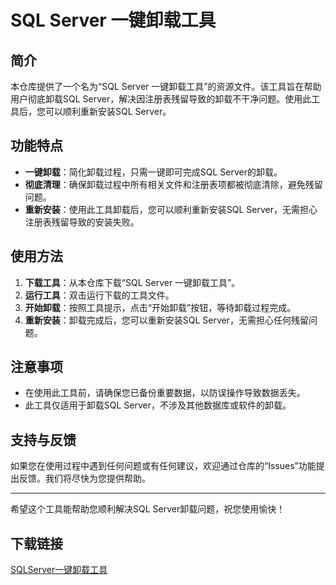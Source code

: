 # SQL Server 一键卸载工具

## 简介

本仓库提供了一个名为“SQL Server 一键卸载工具”的资源文件。该工具旨在帮助用户彻底卸载SQL Server，解决因注册表残留导致的卸载不干净问题。使用此工具后，您可以顺利重新安装SQL Server。

## 功能特点

- **一键卸载**：简化卸载过程，只需一键即可完成SQL Server的卸载。
- **彻底清理**：确保卸载过程中所有相关文件和注册表项都被彻底清除，避免残留问题。
- **重新安装**：使用此工具卸载后，您可以顺利重新安装SQL Server，无需担心注册表残留导致的安装失败。

## 使用方法

1. **下载工具**：从本仓库下载“SQL Server 一键卸载工具”。
2. **运行工具**：双击运行下载的工具文件。
3. **开始卸载**：按照工具提示，点击“开始卸载”按钮，等待卸载过程完成。
4. **重新安装**：卸载完成后，您可以重新安装SQL Server，无需担心任何残留问题。

## 注意事项

- 在使用此工具前，请确保您已备份重要数据，以防误操作导致数据丢失。
- 此工具仅适用于卸载SQL Server，不涉及其他数据库或软件的卸载。

## 支持与反馈

如果您在使用过程中遇到任何问题或有任何建议，欢迎通过仓库的“Issues”功能提出反馈。我们将尽快为您提供帮助。

---

希望这个工具能帮助您顺利解决SQL Server卸载问题，祝您使用愉快！

## 下载链接

[SQLServer一键卸载工具](https://pan.quark.cn/s/4093d7f2ed83)